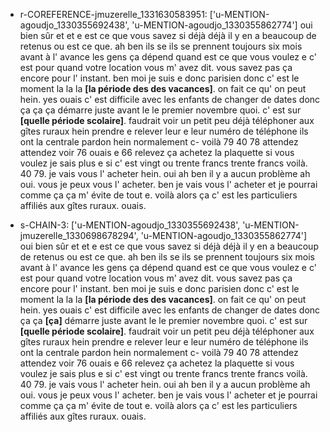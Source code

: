  * r-COREFERENCE-jmuzerelle_1331630583951: ['u-MENTION-agoudjo_1330355692438', 'u-MENTION-agoudjo_1330355862774']
	oui bien sûr et et e est ce que vous savez si déjà déjà il y en a beaucoup de retenus ou est ce que.
	 ah ben ils se ils se prennent toujours six mois avant à l' avance les gens ça dépend quand est ce que vous voulez e c' est pour quand votre location vous m' avez dit.
	 vous savez pas ça encore pour l' instant.
	 ben moi je suis e donc parisien donc c' est le moment la la la **[la période des des vacances]**.
	 on fait ce qu' on peut hein.
	 yes ouais c' est difficile avec les enfants de changer de dates donc ça ça ça démarre juste avant le le premier novembre quoi.
	 c' est sur **[quelle période scolaire]**.
	 faudrait voir un petit peu déjà téléphoner aux gîtes ruraux hein prendre e relever leur e leur numéro de téléphone ils ont la centrale pardon hein normalement c- voilà 79 40 78 attendez attendez voir 76 ouais e 66 relevez ça achetez la plaquette si vous voulez je sais plus e si c' est vingt ou trente francs trente francs voilà.
	 40 79.
	 je vais vous l' acheter hein.
	 oui ah ben il y a aucun problème ah oui.
	 vous je peux vous l' acheter.
	 ben je vais vous l' acheter et je pourrai comme ça ça m' évite de tout e.
	 voilà alors ça c' est les particuliers affiliés aux gîtes ruraux.
	 ouais.
	
 * s-CHAIN-3: ['u-MENTION-agoudjo_1330355692438', 'u-MENTION-jmuzerelle_1330698678294', 'u-MENTION-agoudjo_1330355862774']
	oui bien sûr et et e est ce que vous savez si déjà déjà il y en a beaucoup de retenus ou est ce que.
	 ah ben ils se ils se prennent toujours six mois avant à l' avance les gens ça dépend quand est ce que vous voulez e c' est pour quand votre location vous m' avez dit.
	 vous savez pas ça encore pour l' instant.
	 ben moi je suis e donc parisien donc c' est le moment la la la **[la période des des vacances]**.
	 on fait ce qu' on peut hein.
	 yes ouais c' est difficile avec les enfants de changer de dates donc ça ça **[ça]** démarre juste avant le le premier novembre quoi.
	 c' est sur **[quelle période scolaire]**.
	 faudrait voir un petit peu déjà téléphoner aux gîtes ruraux hein prendre e relever leur e leur numéro de téléphone ils ont la centrale pardon hein normalement c- voilà 79 40 78 attendez attendez voir 76 ouais e 66 relevez ça achetez la plaquette si vous voulez je sais plus e si c' est vingt ou trente francs trente francs voilà.
	 40 79.
	 je vais vous l' acheter hein.
	 oui ah ben il y a aucun problème ah oui.
	 vous je peux vous l' acheter.
	 ben je vais vous l' acheter et je pourrai comme ça ça m' évite de tout e.
	 voilà alors ça c' est les particuliers affiliés aux gîtes ruraux.
	 ouais.
	
